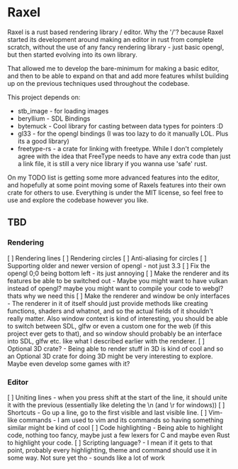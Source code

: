 # Raxel
Raxel is a rust based rendering library / editor.
Why the '/'?  because Raxel started its development around making an editor in rust from complete scratch, without the use of any fancy rendering library - just basic opengl, but then started evolving into its own library.

That allowed me to develop the bare-minimum for making a basic editor, and then to be able to expand on that and add more features whilst building up on the previous techniques used throughout the codebase. 

This project depends on:
- stb\_image - for loading images
- beryllium - SDL Bindings 
- bytemuck - Cool library for casting between data types for pointers :D
- gl33 - for the opengl bindings (I was too lazy to do it manually LOL. Plus its a good library)
- freetype-rs - a crate for linking with freetype. While I don't completely agree with the idea that FreeType needs to have any extra code than just a link file, it is still a very nice library if you wanna use 'safe' rust.

On my TODO list is getting some more advanced features into the editor, and hopefully at some point moving some of Raxels features into their own crate for others to use.
Everything is under the MIT license, so feel free to use and explore the codebase however you like.

## TBD
### Rendering
[ ] Rendering lines
[ ] Rendering circles
[ ] Anti-aliasing for circles
[ ] Supporting older and newer version of opengl - not just 3.3
[ ] Fix the opengl 0;0 being bottom left - its just annoying
[ ] Make the renderer and its features be able to be switched out - Maybe you might want to have vulkan instead of opengl? maybe you might want to compile your code to webgl? thats why we need this
[ ] Make the renderer and window be only interfaces - The renderer in it of itself should just provide methods like creating functions, shaders and whatnot, and so the actual fields of it shouldn't really matter. Also window context is kind of interesting, you should be able to switch between SDL, glfw or even a custom one for the web (if this project ever gets to that), and so window should probably be an interface into SDL, glfw etc. like what I described earlier with the renderer.
[ ] Optional 3D crate? - Being able to render stuff in 3D is kind of cool and so an Optional 3D crate for doing 3D might be very interesting to explore. Maybe even develop some games with it?
### Editor
[ ] Uniting lines - when you press shift at the start of the line, it should unite it with the previous (essentially like deleting the \n (and \r for windows))
[ ] Shortcuts - Go up a line, go to the first visible and last visible line.
[ ] Vim-like commands - I am used to vim and its commands so having something similar might be kind of cool
[ ] Code highlighting - Being able to highlight code, nothing too fancy, maybe just a few lexers for C and maybe even Rust to highlight your code.
[ ] Scripting language? - I mean if it gets to that point, probably every highlighting, theme and command should use it in some way. Not sure yet tho - sounds like a lot of work

